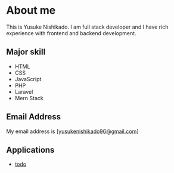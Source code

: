 # About me

This is Yusuke Nishikado.
I am full stack developer and I have rich experience with frontend and backend development.

## Major skill

- HTML
- CSS
- JavaScript
- PHP
- Laravel
- Mern Stack

## Email Address

My email address is [yusukenishikado96@gmail.com]

## Applications

- [todo](./todo/README.md)
